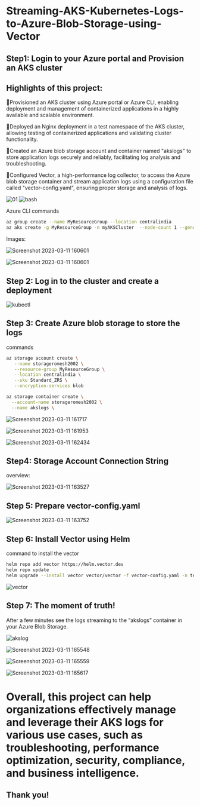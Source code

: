 # Streaming-AKS-Kubernetes-Logs-to-Azure-Blob-Storage-using-Vector

## Step1: Login to your Azure portal and Provision an AKS cluster
## Highlights of this project:

🚀Provisioned an AKS cluster using Azure portal or Azure CLI, enabling deployment and management of containerized applications in a highly available and scalable environment.

🚀Deployed an Nginx deployment in a test namespace of the AKS cluster, allowing testing of containerized applications and validating cluster functionality.

🚀Created an Azure blob storage account and container named "akslogs" to store application logs securely and reliably, facilitating log analysis and troubleshooting.

🚀Configured Vector, a high-performance log collector, to access the Azure blob storage container and stream application logs using a configuration file called "vector-config.yaml", ensuring proper storage and analysis of logs.

![01](https://user-images.githubusercontent.com/113555417/224894937-10147d85-0695-406f-8331-5f95b9679f6d.jpg)
![bash](https://user-images.githubusercontent.com/113555417/224894946-ccc2046e-924e-4265-aa42-9ed7121c6aeb.jpg)

 
Azure CLI commands
```bash
az group create --name MyResourceGroup --location centralindia
az aks create -g MyResourceGroup -n myAKSCluster  --node-count 1 --generate-ssh-keys
```
Images:

![Screenshot 2023-03-11 160601](https://user-images.githubusercontent.com/113555417/224895148-57c8c3d7-6981-4a09-9281-8b14c3131f93.jpg)

![Screenshot 2023-03-11 160601](https://user-images.githubusercontent.com/113555417/224895656-89f5bfbf-1e13-47a3-b84d-e2f634a3a0a4.jpg)


## Step 2: Log in to the cluster and create a deployment

![kubectl](https://user-images.githubusercontent.com/113555417/224895345-e4708dca-cc90-4fc7-86c6-e0eae6596c5f.jpg)


## Step 3: Create Azure blob storage to store the logs
 commands
 ```bash
az storage account create \
    --name storageromesh2002 \
    --resource-group MyResourceGroup \
    --location centralindia \
    --sku Standard_ZRS \
    --encryption-services blob
  ````
  
  ````bash
az storage container create \
    --account-name storageromesh2002 \
    --name akslogs \
   ````
    
![Screenshot 2023-03-11 161717](https://user-images.githubusercontent.com/113555417/224895768-8136ce37-603c-4748-936b-9e0327453da6.jpg)
    
![Screenshot 2023-03-11 161953](https://user-images.githubusercontent.com/113555417/224895797-935f7716-de7b-4908-86b6-044fa72adab9.jpg)
    
![Screenshot 2023-03-11 162434](https://user-images.githubusercontent.com/113555417/224895881-766488a5-f7d1-41ac-be15-736b7aaf36ba.jpg)

## Step4: Storage Account Connection String

  overview:
  
![Screenshot 2023-03-11 163527](https://user-images.githubusercontent.com/113555417/224896011-99fde64a-7add-422c-9205-98fce046b217.jpg)


## Step 5: Prepare vector-config.yaml

  
![Screenshot 2023-03-11 163752](https://user-images.githubusercontent.com/113555417/224896162-44de2f23-c1c1-43a0-9439-05c6d8539d3b.jpg)
    
## Step 6: Install Vector using Helm

command to install the vector
  
```bash  
helm repo add vector https://helm.vector.dev
helm repo update
helm upgrade --install vector vector/vector -f vector-config.yaml -n test-ns --version 0.17.1
```

![vector](https://user-images.githubusercontent.com/113555417/224896377-9d7b8a4f-c257-43a3-b412-243219930c0b.jpg)

## Step 7: The moment of truth!
After a few minutes see the logs streaming to the “akslogs” container in your Azure Blob Storage. 

![akslog](https://user-images.githubusercontent.com/113555417/224896668-9817392c-b7bb-46d6-8832-c83d1996c458.jpg)

![Screenshot 2023-03-11 165548](https://user-images.githubusercontent.com/113555417/224896820-c9353236-a940-44db-8281-e4cc97a43e04.jpg)

![Screenshot 2023-03-11 165559](https://user-images.githubusercontent.com/113555417/224896831-49950a41-a1da-4f94-b1c0-069e9ba3282c.jpg)

![Screenshot 2023-03-11 165617](https://user-images.githubusercontent.com/113555417/224896847-44b1dd88-2fa5-4095-b7c4-1dee854cf573.jpg)

# Overall, this project can help organizations effectively manage and leverage their AKS logs for various use cases, such as troubleshooting, performance optimization, security, compliance, and business intelligence.


## Thank you!


